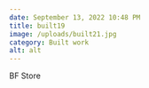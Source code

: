 ```yaml
---
date: September 13, 2022 10:48 PM
title: built19
image: /uploads/built21.jpg
category: Built work
alt: alt
---
```

BF Store